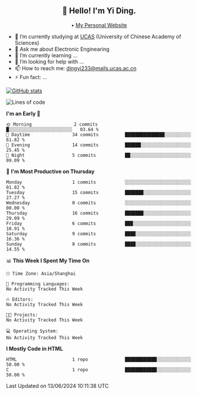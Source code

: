 <h2 align="center">👋 Hello! I'm Yi Ding.</h2>
<p align="center">
  • <a href="https://yidingg.github.io/YiDingg/#/">My Personal Website</a>
</p>


- 🔭 I’m currently studying at [UCAS](https://www.ucas.ac.cn/) (University of Chinese Academy of Sciences)
- 💬 Ask me about Electronic Enginearing
- 🌱 I’m currently learning ...
- 🤔 I’m looking for help with ...
- 📫 How to reach me: dingyi233@mails.ucas.ac.cn
- ⚡ Fun fact: ...

[![GitHub stats](https://github-readme-stats.vercel.app/api?username=anuraghazra)](https://github.com/anuraghazra/github-readme-stats)


<!--START_SECTION:waka-->
![Lines of code](https://img.shields.io/badge/From%20Hello%20World%20I%27ve%20Written-386.2%20thousand%20lines%20of%20code-blue)

**I'm an Early 🐤** 

```text
🌞 Morning                2 commits           █░░░░░░░░░░░░░░░░░░░░░░░░   03.64 % 
🌆 Daytime                34 commits          ███████████████░░░░░░░░░░   61.82 % 
🌃 Evening                14 commits          ██████░░░░░░░░░░░░░░░░░░░   25.45 % 
🌙 Night                  5 commits           ██░░░░░░░░░░░░░░░░░░░░░░░   09.09 % 
```
📅 **I'm Most Productive on Thursday** 

```text
Monday                   1 commits           ░░░░░░░░░░░░░░░░░░░░░░░░░   01.82 % 
Tuesday                  15 commits          ███████░░░░░░░░░░░░░░░░░░   27.27 % 
Wednesday                0 commits           ░░░░░░░░░░░░░░░░░░░░░░░░░   00.00 % 
Thursday                 16 commits          ███████░░░░░░░░░░░░░░░░░░   29.09 % 
Friday                   6 commits           ███░░░░░░░░░░░░░░░░░░░░░░   10.91 % 
Saturday                 9 commits           ████░░░░░░░░░░░░░░░░░░░░░   16.36 % 
Sunday                   8 commits           ████░░░░░░░░░░░░░░░░░░░░░   14.55 % 
```


📊 **This Week I Spent My Time On** 

```text
🕑︎ Time Zone: Asia/Shanghai

💬 Programming Languages: 
No Activity Tracked This Week

🔥 Editors: 
No Activity Tracked This Week

🐱‍💻 Projects: 
No Activity Tracked This Week

💻 Operating System: 
No Activity Tracked This Week
```

**I Mostly Code in HTML** 

```text
HTML                     1 repo              ████████████░░░░░░░░░░░░░   50.00 % 
C                        1 repo              ████████████░░░░░░░░░░░░░   50.00 % 
```




 Last Updated on 13/06/2024 10:11:38 UTC
<!--END_SECTION:waka-->